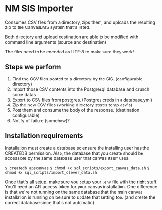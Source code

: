 # NM SIS Importer

Consumes CSV files from a directory, zips them, and uploads the resulting zip
to the CanvasLMS system that's listed.

Both directory and upload destination are able to be modified with command line
arguments (source and destination)

The files need to be encoded as UTF-8 to make sure they work!

## Steps we perform

1. Find the CSV files posted to a directory by the SIS. (configurable directory)
2. Import those CSV contents into the Postgresql database and crunch some datas
3. Export to CSV files from postgres. (Postgres creds in a database.yml)
4. Zip the new CSV files (working directory stores temp csv's)
5. Post them and consume the body of the response. (destination configurable)
6. Notify of failure (somehow)?

## Installation requirements

Installation must create a database so ensure the installing user has the CREATEDB permission.
Also, the database that you create should be accessible by the same database user that
canvas itself uses.

`$ createdb apscanvas`
`$ chmod +x sql_scripts/export_canvas_data.sh`
`$ chmod +x sql_scripts/import_clever_data.sh`

Once that's all setup, make sure you setup your `.env` file with the right stuff.
You'll need an API access token for your canvas installation.  One difference is that
we're not running on the same database that the main canvas installation is running on
be sure to update that setting too.  (and create the correct database since that's not automatic)
